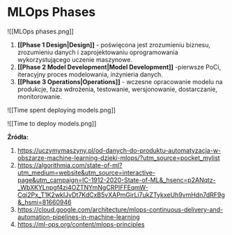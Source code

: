 # MLOps Phases

![[MLOps phases.png]]

1. **[[Phase 1 Design|Design]]** - poświęcona jest zrozumieniu biznesu, zrozumieniu danych i zaprojektowaniu oprogramowania wykorzystującego uczenie maszynowe.
2. **[[Phase 2 Model Development|Model Development]]** -pierwsze PoCi, iteracyjny proces modelowania, inżynieria danych.
3. **[[Phase 3 Operations|Operations]]** - wczesne opracowanie modelu na produkcje, faza wdrożenia, testowanie, wersjonowanie, dostarczanie, monitorowanie. 

![[Time spent deploying models.png]]

![[Time to deploy models.png]]

**Źródła:**
1. https://uczymymaszyny.pl/od-danych-do-produktu-automatyzacja-w-obszarze-machine-learning-dzieki-mlops/?utm_source=pocket_mylist
2. https://algorithmia.com/state-of-ml?utm_medium=website&utm_source=interactive-page&utm_campaign=IC-1912-2020-State-of-ML&_hsenc=p2ANqtz-_WbXKYLnpgf4zi4OZTNYmNgCRPIFFEqmW-Cqi2Px_T1K2wkIJvDt7KdCxB5vXAPmGirLi7ukZTykxeUh9vmHdn7dRF9g&_hsmi=81660946
3. https://cloud.google.com/architecture/mlops-continuous-delivery-and-automation-pipelines-in-machine-learning
4. https://ml-ops.org/content/mlops-principles